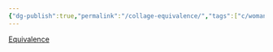 ```yaml
---
{"dg-publish":true,"permalink":"/collage-equivalence/","tags":["c/woman","c/letters","c/purple","c/hand"],"created":"2024-01-04T11:29:54.353-05:00","updated":"2024-01-04T11:30:29.772-05:00"}
---
```



[Equivalence](https://www.instagram.com/p/CVD0gQgrBfj/)
